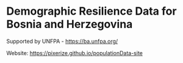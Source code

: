 # Demographic Resilience Data for Bosnia and Herzegovina
Supported by UNFPA - https://ba.unfpa.org/

Website: https://pixerize.github.io/populationData-site
